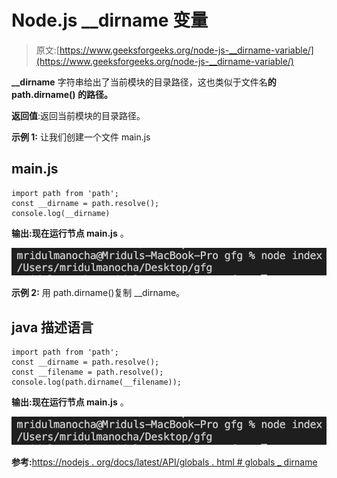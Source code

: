 # Node.js __dirname 变量

> 原文:[https://www.geeksforgeeks.org/node-js-__dirname-variable/](https://www.geeksforgeeks.org/node-js-__dirname-variable/)

**__dirname** 字符串给出了当前模块的目录路径，这也类似于文件名**的 **path.dirname()** 的路径。**

**返回值**:返回当前模块的目录路径。

**示例 1:** 让我们创建一个文件 main.js

## main.js

```
import path from 'path';
const __dirname = path.resolve();
console.log(__dirname)
```

**输出:**现在运行**节点 main.js** 。

![](img/a0981d3240d4fab0a657ec6fd0bbb513.png)

**示例 2:** 用 path.dirname()复制 __dirname。

## java 描述语言

```
import path from 'path';
const __dirname = path.resolve();
const __filename = path.resolve();
console.log(path.dirname(__filename));
```

**输出:**现在运行**节点 main.js** 。

![](img/a0981d3240d4fab0a657ec6fd0bbb513.png)

**参考:**[https://nodejs . org/docs/latest/API/globals . html # globals _ dirname](https://nodejs.org/docs/latest/api/globals.html#globals_dirname)
